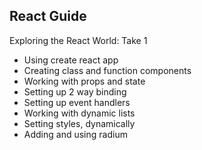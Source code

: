 ## React Guide

Exploring the React World: Take 1

- Using create react app
- Creating class and function components
- Working with props and state
- Setting up 2 way binding
- Setting up event handlers
- Working with dynamic lists
- Setting styles, dynamically
- Adding and using radium
